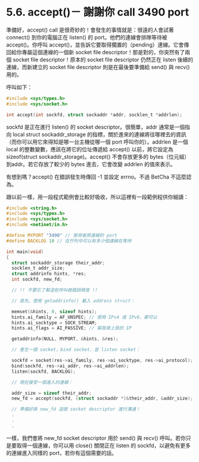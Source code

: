 # 5.6. accept()－ 謝謝你 call 3490 port

準備好，accept() call 是很奇妙的！會發生的事情就是：很遠的人會試著 connect() 到你的電腦正在 listen() 的 port。他們的連線會排隊等待被 accept()。你呼叫 accept()，並告訴它要取得擱置的（pending）連線。它會傳回給你專屬這個連線的一個新 socket file descriptor！那是對的，你突然有了兩個 socket file descriptor！原本的 socket file descriptor 仍然正在 listen 後續的連線，而新建立的 socket file descriptor 則是在最後要準備給 send() 與 recv() 用的。

呼叫如下：

```c
#include <sys/types.h>
#include <sys/socket.h>

int accept(int sockfd, struct sockaddr *addr, socklen_t *addrlen);
```

sockfd 是正在進行 listen() 的 socket descriptor。很簡單，addr 通常是一個指向 local struct sockaddr\_storage 的指標，關於進來的連線將往哪裡去的資訊（而你可以用它來得知是哪一台主機從哪一個 port 呼叫你的）。addrlen 是一個 local 的整數變數，應該在將它的位址傳遞給 accept() 以前，將它設定為 sizeof(struct sockaddr\_storage)。accept() 不會存放更多的 bytes（位元組）到addr。若它存放了較少的 bytes 進去，它會改變 addrlen 的值來表示。

有想到嗎？accept() 在錯誤發生時傳回 -1 並設定 errno。不過 BetCha 不這麼認為。

跟以前一樣，用一段程式範例會比較好吸收，所以這裡有一段範例程供你細讀：

```c
#include <string.h>
#include <sys/types.h>
#include <sys/socket.h>
#include <netinet/in.h>

#define MYPORT "3490" // 使用者將連線的 port
#define BACKLOG 10 // 在佇列中可以有多少個連線在等待

int main(void)
{
  struct sockaddr_storage their_addr;
  socklen_t addr_size;
  struct addrinfo hints, *res;
  int sockfd, new_fd;

  // !! 不要忘了幫這些呼叫做錯誤檢查 !!

  // 首先，使用 getaddrinfo() 載入 address struct：

  memset(&hints, 0, sizeof hints);
  hints.ai_family = AF_UNSPEC; // 使用 IPv4 或 IPv6，都可以
  hints.ai_socktype = SOCK_STREAM;
  hints.ai_flags = AI_PASSIVE; // 幫我填上我的 IP 

  getaddrinfo(NULL, MYPORT, &hints, &res);

  // 產生一個 socket，bind socket，並 listen socket：

  sockfd = socket(res->ai_family, res->ai_socktype, res->ai_protocol);
  bind(sockfd, res->ai_addr, res->ai_addrlen);
  listen(sockfd, BACKLOG);

  // 現在接受一個進入的連線：

  addr_size = sizeof their_addr;
  new_fd = accept(sockfd, (struct sockaddr *)&their_addr, &addr_size);

  // 準備好與 new_fd 這個 socket descriptor 進行溝通！
  .
  .
  .
```

一樣，我們會將 new\_fd socket descriptor 用於 send() 與 recv() 呼叫。若你只是要取得一個連線，你可以用 close() 關閉正在 listen 的 sockfd，以避免有更多的連線進入同樣的 port，若你有這個需要的話。
